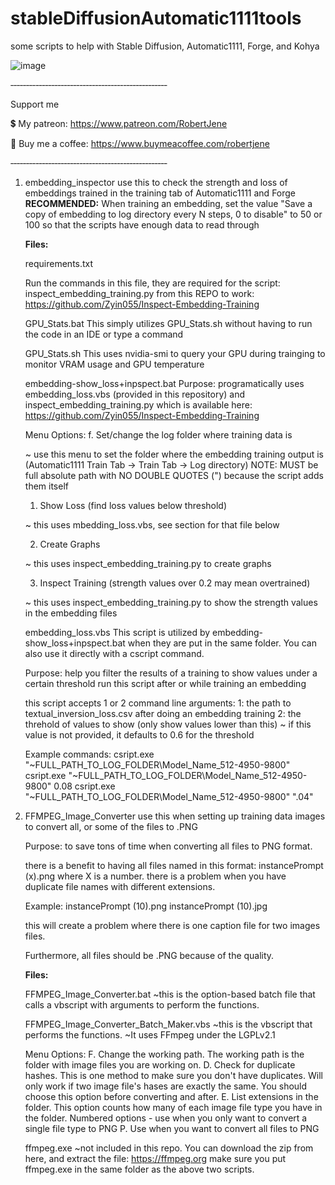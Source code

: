 # stableDiffusionAutomatic1111tools
some scripts to help with Stable Diffusion, Automatic1111, Forge, and Kohya

![image](https://github.com/robertJene/stableDiffusionAutomatic1111tools/assets/131090265/e7d99c48-a27a-421d-b488-e8ef5b01803f)



‐‐‐‐‐‐‐‐‐‐‐‐‐‐‐‐‐‐‐‐‐‐‐‐‐‐‐‐‐‐‐‐‐‐‐‐‐‐‐‐‐‐‐‐‐‐‐‐‐‐

Support me

💲 My patreon:
https://www.patreon.com/RobertJene

🍵 Buy me a coffee:
https://www.buymeacoffee.com/robertjene

‐‐‐‐‐‐‐‐‐‐‐‐‐‐‐‐‐‐‐‐‐‐‐‐‐‐‐‐‐‐‐‐‐‐‐‐‐‐‐‐‐‐‐‐‐‐‐‐‐‐


1. embedding_inspector
use this to check the strength and loss of embeddings trained in the training tab of Automatic1111 and Forge
  **RECOMMENDED:**
    When training an embedding, set the value "Save a copy of embedding to log directory every N steps, 0 to disable"
    to 50 or 100 so that the scripts have enough data to read through

   **Files:**

    requirements.txt
   
      Run the commands in this file, they are required for the script:
      inspect_embedding_training.py
      from this REPO to work:
      https://github.com/Zyin055/Inspect-Embedding-Training

    GPU_Stats.bat
      This simply utilizes GPU_Stats.sh without having to run the code in an IDE or type a command
    
    GPU_Stats.sh
      This uses nvidia-smi to query your GPU during trainging to monitor VRAM usage and GPU temperature

    embedding-show_loss+inpspect.bat
      Purpose: programatically uses embedding_loss.vbs (provided in this repository) and inspect_embedding_training.py which is available here:
        https://github.com/Zyin055/Inspect-Embedding-Training
    
    Menu Options:
    f. Set/change the log folder where training data is
   
    ~ use this menu to set the folder where the embedding training output is
      (Automatic1111 Train Tab -> Train Tab -> Log directory)
    NOTE: MUST be full absolute path with NO DOUBLE QUOTES (") because the script adds them itself

    1. Show Loss (find loss values below threshold)

    ~ this uses mbedding_loss.vbs, see section for that file below

    2. Create Graphs

    ~ this uses inspect_embedding_training.py to create graphs

    3. Inspect Training (strength values over 0.2 may mean overtrained)

    ~ this uses inspect_embedding_training.py to show the strength values in the embedding files

    embedding_loss.vbs
      This script is utilized by embedding-show_loss+inpspect.bat when they are put in the same folder.
      You can also use it directly with a cscript command.
    
      Purpose: help you filter the results of a training to show values under a certain threshold
      run this script after or while training an embedding

      this script accepts 1 or 2 command line arguments:
      1: the path to textual_inversion_loss.csv after doing an embedding training
      2: the threhold of values to show (only show values lower than this)
      ~ if this value is not provided, it defaults to 0.6 for the threshold
  
    Example commands:
    csript.exe "~FULL_PATH_TO_LOG_FOLDER\Model_Name_512-4950-9800"
    csript.exe "~FULL_PATH_TO_LOG_FOLDER\Model_Name_512-4950-9800" 0.08
    csript.exe "~FULL_PATH_TO_LOG_FOLDER\Model_Name_512-4950-9800" ".04"
  
1. FFMPEG_Image_Converter
use this when setting up training data images to convert all, or some of the files to .PNG

   Purpose:
    to save tons of time when converting all files to PNG format.

    there is a benefit to having all files named in this format:
    instancePrompt (x).png
    where X is a number.
    there is a problem when you have duplicate file names with different extensions.
    
    Example:
      instancePrompt (10).png
      instancePrompt (10).jpg

      this will create a problem where there is one caption file for two images files.

      Furthermore, all files should be .PNG because of the quality.

     **Files:**

    FFMPEG_Image_Converter.bat
     ~this is the option-based batch file that calls a vbscript with arguments to perform the functions.


    FFMPEG_Image_Converter_Batch_Maker.vbs
      ~this is the vbscript that performs the functions.
      ~It uses FFmpeg under the LGPLv2.1

      Menu Options:
        F. Change the working path. The working path is the folder with image files you are working on.
        D. Check for duplicate hashes. This is one method to make sure you don't have duplicates. Will only work if two image file's hases are exactly the same.
          You should choose this option before converting and after.
        E. List extensions in the folder. This option counts how many of each image file type you have in the folder.
        Numbered options - use when you only want to convert a single file type to PNG
        P. Use when you want to convert all files to PNG


     ffmpeg.exe
      ~not included in this repo. You can download the zip from here, and extract the file:
      https://ffmpeg.org
        make sure you put ffmpeg.exe in the same folder as the above two scripts.



  
